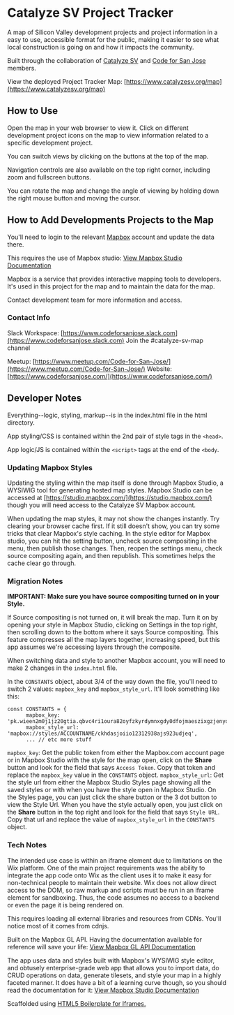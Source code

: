 # Catalyze SV Project Tracker

A map of Silicon Valley development projects and project information in a easy to use, accessible format for the public, making it easier to see what local construction is going on and how it impacts the community.

Built through the collaboration of [Catalyze SV](https://www.catalyzesv.org/) and [Code for San Jose](https://www.codeforsanjose.com/) members.

View the deployed Project Tracker Map: [https://www.catalyzesv.org/map](https://www.catalyzesv.org/map)

## How to Use

Open the map in your web browser to view it. Click on different development project icons on the map to view information related to a specific development project.

You can switch views by clicking on the buttons at the top of the map.

Navigation controls are also available on the top right corner, including zoom and fullscreen buttons.

You can rotate the map and change the angle of viewing by holding down the right mouse button and moving the cursor.

## How to Add Developments Projects to the Map

You'll need to login to the relevant [Mapbox](https://www.mapbox.com) account and update the data there.

This requires the use of Mapbox studio: [View Mapbox Studio Documentation](https://docs.mapbox.com/studio-manual/overview/)

Mapbox is a service that provides interactive mapping tools to developers. It's used in this project for the map and to maintain the data for the map.

Contact development team for more information and access.

### Contact Info

Slack Workspace: [https://www.codeforsanjose.slack.com](https://www.codeforsanjose.slack.com)
Join the #catalyze-sv-map channel

Meetup: [https://www.meetup.com/Code-for-San-Jose/](https://www.meetup.com/Code-for-San-Jose/)
Website: [https://www.codeforsanjose.com/](https://www.codeforsanjose.com/)

## Developer Notes

Everything--logic, styling, markup--is in the index.html file in the html directory.

App styling/CSS is contained within the 2nd pair of style tags in the `<head>`.

App logic/JS is contained within the `<script>` tags at the end of the `<body`.

### Updating Mapbox Styles

Updating the styling within the map itself is done through Mapbox Studio, a WYSIWIG tool for generating hosted map styles. Mapbox Studio can be accessed at [https://studio.mapbox.com/](https://studio.mapbox.com/) though you will need access to the Catalyze SV Mapbox account.

When updating the map styles, it may not show the changes instantly. Try clearing your browser cache first. If it still doesn't show, you can try some tricks that clear Mapbox's style caching. In the style editor for Mapbox studio, you can hit the setting button, uncheck source compositing in the menu, then publish those changes. Then, reopen the settings menu, check source compositing again, and then republish. This sometimes helps the cache clear go through.

### Migration Notes

**IMPORTANT: Make sure you have source compositing turned on in your Style.**

If Source compositing is not turned on, it will break the map. Turn it on by opening your style in Mapbox Studio, clicking on Settings in the top right, then scrolling down to the bottom where it says Source compositing. This feature compresses all the map layers together, increasing speed, but this app assumes we're accessing layers through the composite.

When switching data and style to another Mapbox account, you will need to make 2 changes in the `index.html` file.

In the `CONSTANTS` object, about 3/4 of the way down the file, you'll need to switch 2 values: `mapbox_key` and `mapbox_style_url`. It'll look something like this:

```
const CONSTANTS = {
      mapbox_key: 'pk.wieen2m0j1jz20gtia.qbvc4ri1oura82oyfzkyrdymnxgdy0dfojmaeszixgzjenyoymt5wm2iig6iejgn2eb2ixd',
      mapbox_style_url: 'mapbox://styles/ACCOUNTNAME/ckhdasjoiio12312938ajs923udjeq',
      ... // etc more stuff
```

`mapbox_key`: Get the public token from either the Mapbox.com account page or in Mapbox Studio with the style for the map open, click on the **Share** button and look for the field that says `Access Token`. Copy that token and replace the `mapbox_key` value in the `CONSTANTS` object.
`mapbox_style_url`: Get the style url from either the Mapbox Studio Styles page showing all the saved styles or with when you have the style open in Mapbox Studio. On the Styles page, you can just click the share button or the 3 dot button to view the Style Url. When you have the style actually open, you just click on the **Share** button in the top right and look for the field that says `Style URL`. Copy that url and replace the value of `mapbox_style_url` in the `CONSTANTS` object.

### Tech Notes

The intended use case is within an iframe element due to limitations on the Wix platform. One of the main project requirements was the ability to integrate the app code onto Wix as the client uses it to make it easy for non-technical people to maintain their website. Wix does not allow direct access to the DOM, so raw markup and scripts must be run in an iframe element for sandboxing. Thus, the code assumes no access to a backend or even the page it is being rendered on.

This requires loading all external libraries and resources from CDNs. You'll notice most of it comes from cdnjs.

Built on the Mapbox GL API. Having the documentation available for reference will save your life: [View Mapbox GL API Documentation](https://docs.mapbox.com/mapbox-gl-js/api/)

The app uses data and styles built with Mapbox's WYSIWIG style editor, and obtusely enterprise-grade web app that allows you to import data, do CRUD operations on data, generate tilesets, and style your map in a highly faceted manner. It does have a bit of a learning curve though, so you should read the documentation for it: [View Mapbox Studio Documentation](https://docs.mapbox.com/studio-manual/overview/)

Scaffolded using [HTML5 Boilerplate for Iframes.](https://github.com/sunnymui/html5-boilerplate-for-iframes)
